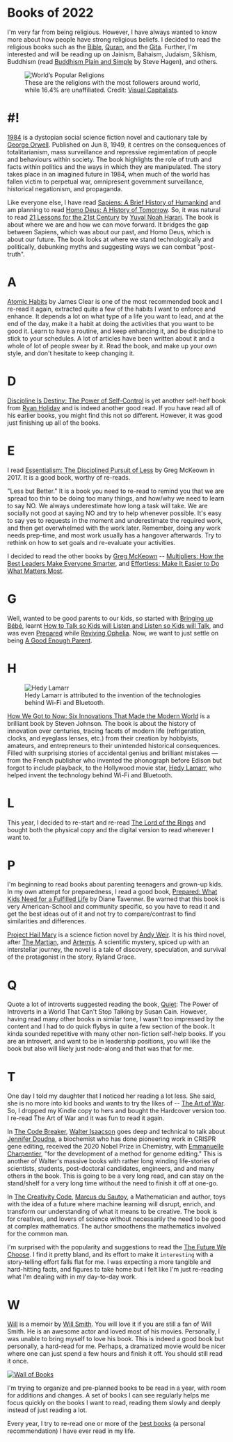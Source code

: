 # Books of 2022

I'm very far from being religious. However, I have always wanted to know more about how people have strong religious beliefs. I decided to read the religious books such as the [Bible](https://en.wikipedia.org/wiki/Bible), [Quran](https://en.wikipedia.org/wiki/Quran), and the [Gita](https://en.wikipedia.org/wiki/Bhagavad_Gita). Further, I'm interested and will be reading up on Jainism, Bahaism, Judaism, Sikhism, Buddhism (read [Buddhism Plain and Simple](https://www.amazon.com/Buddhism-Plain-Simple-Practice-Being/dp/0804843368/) by Steve Hagen), and others.

<figure class="content-medium">
  <img src="https://cdn.oinam.com/img/world/religions-followers.jpg" alt="World’s Popular Religions" loading="lazy">
  <figcaption>
    These are the religions with the most followers around world, while 16.4% are unaffiliated. Credit: <a href="https://www.visualcapitalist.com/cp/visualizing-religions-worldwide/">Visual Capitalists</a>.
  </figcaption>
</figure>

# #!

[1984](https://en.wikipedia.org/wiki/Nineteen_Eighty-Four) is a dystopian social science fiction novel and cautionary tale by [George Orwell](https://en.wikipedia.org/wiki/George_Orwell). Published on Jun 8, 1949, it centres on the consequences of totalitarianism, mass surveillance and repressive regimentation of people and behaviours within society. The book highlights the role of truth and facts within politics and the ways in which they are manipulated. The story takes place in an imagined future in 1984, when much of the world has fallen victim to perpetual war, omnipresent government surveillance, historical negationism, and propaganda.

Like everyone else, I have read [Sapiens: A Brief History of Humankind](https://en.wikipedia.org/wiki/Sapiens:_A_Brief_History_of_Humankind) and am planning to read [Homo Deus: A History of Tomorrow](https://en.wikipedia.org/wiki/Homo_Deus:_A_Brief_History_of_Tomorrow). So, it was natural to read [21 Lessons for the 21st Century](https://en.wikipedia.org/wiki/21_Lessons_for_the_21st_Century) by [Yuval Noah Harari](https://en.wikipedia.org/wiki/Yuval_Noah_Harari). The book is about where we are and how we can move forward. It bridges the gap between Sapiens, which was about our past, and Homo Deus, which is about our future. The book looks at where we stand technologically and politically, debunking myths and suggesting ways we can combat "post-truth".

# A

[Atomic Habits](https://jamesclear.com/atomic-habits) by James Clear is one of the most recommended book and I re-read it again, extracted quite a few of the habits I want to enforce and enhance. It depends a lot on what type of a life you want to lead, and at the end of the day, make it a habit at doing the activities that you want to be good it. Learn to have a routine, and keep enhancing it, and be discipline to stick to your schedules. A lot of articles have been written about it and a whole of lot of people swear by it. Read the book, and make up your own style, and don't hesitate to keep changing it.

# D

[Discipline Is Destiny: The Power of Self-Control](https://www.disciplineisdestiny.com) is yet another self-helf book from [Ryan Holiday](https://ryanholiday.net/) and is indeed another good read. If you have read all of his earlier books, you might find this not so different. However, it was good just finishing up all of the books.

# E

I read [Essentialism: The Disciplined Pursuit of Less](https://www.amazon.com/Essentialism-Disciplined-Pursuit-Greg-McKeown/dp/0804137382) by Greg McKeown in 2017. It is a good book, worthy of re-reads.

"Less but Better." It is a book you need to re-read to remind you that we are spread too thin to be doing too many things, and how/why we need to learn to say NO. We always underestimate how long a task will take. We are socially not good at saying NO and try to help whenever possible. It's easy to say yes to requests in the moment and underestimate the required work, and  then get overwhelmed with the work later. Remember, doing any work needs prep-time, and most work usually has a hangover afterwards. Try to rethink on how to set goals and re-evaluate your activities.

I decided to read the other books by [Greg McKeown](https://en.wikipedia.org/wiki/Greg_McKeown_(author)) -- [Multipliers: How the Best Leaders Make Everyone Smarter](https://en.wikipedia.org/wiki/Multipliers:_How_the_Best_Leaders_Make_Everyone_Smarter), and [Effortless: Make It Easier to Do What Matters Most](https://www.amazon.com/Effortless-Make-Easier-What-Matters/dp/0593135644/).

# G

Well, wanted to be good parents to our kids, so started with [Bringing up Bébé](https://www.amazon.com/Bringing-Up-Bébé-Discovers-Parenting/dp/1594203334/), learnt [How to Talk so Kids will Listen and Listen so Kids will Talk](https://www.amazon.com/How-Talk-Kids-Will-Listen/dp/1451663870/), and was even [Prepared](https://www.amazon.com/Prepared-What-Kids-Need-Fulfilled/dp/1984826069) while [Reviving Ophelia](https://www.amazon.com/Reviving-Ophelia-Saving-Selves-Adolescent/dp/0756984807/). Now, we want to just settle on being [A Good Enough Parent](https://goodenoughparenting.com).

# H

<figure class="content-medium">
  <img src="https://cdn.oinam.com/img/people/hedy-lamarr.jpg" alt="Hedy Lamarr" loading="lazy">
  <figcaption>
    Hedy Lamarr is attributed to the invention of the technologies behind Wi-Fi and Bluetooth.
  </figcaption>
</figure>

[How We Got to Now: Six Innovations That Made the Modern World]() is a brilliant book by Steven Johnson. The book is about the history of innovation over centuries, tracing facets of modern life (refrigeration, clocks, and eyeglass lenses, etc.) from their creation by hobbyists, amateurs, and entrepreneurs to their unintended historical consequences. Filled with surprising stories of accidental genius and brilliant mistakes — from the French publisher who invented the phonograph before Edison but forgot to include playback, to the Hollywood movie star, [Hedy Lamarr](https://en.wikipedia.org/wiki/Hedy_Lamarr), who helped invent the technology behind Wi-Fi and Bluetooth.

# L

This year, I decided to re-start and re-read [The Lord of the Rings](https://en.wikipedia.org/wiki/The_Lord_of_the_Rings) and bought both the physical copy and the digital version to read wherever I want to.

# P

I'm beginning to read books about parenting teenagers and grown-up kids. In my own attempt for preparedness, I read a good book, [Prepared: What Kids Need for a Fulfilled Life](https://www.amazon.com/Prepared-What-Kids-Need-Fulfilled/dp/1984826069) by Diane Tavenner. Be warned that this book is very American-School and community specific, so you have to read it and get the best ideas out of it and not try to compare/contrast to find similarities and differences.

[Project Hail Mary](https://en.wikipedia.org/wiki/Project_Hail_Mary) is a science fiction novel by [Andy Weir](https://en.wikipedia.org/wiki/Andy_Weir). It is his third novel, after [The Martian](https://en.wikipedia.org/wiki/The_Martian_(Weir_novel)), and [Artemis](https://en.wikipedia.org/wiki/Artemis_(novel)). A scientific mystery, spiced up with an interstellar journey, the novel is a tale of discovery, speculation, and survival of the protagonist in the story, Ryland Grace.

# Q

Quote a lot of introverts suggested reading the book, [Quiet](https://en.wikipedia.org/wiki/Quiet%3A_The_Power_of_Introverts_in_a_World_That_Can't_Stop_Talking): The Power of Introverts in a World That Can't Stop Talking by Susan Cain. However, having read many other books in similar tone, I wasn't too impressed by the content and I had to do quick flybys in quite a few section of the book. It kinda sounded repetitive with many other non-fiction self-help books. If you are an introvert, and want to be in leadership positions, you will like the book but also will likely just node-along and that was that for me.

# T

One day I told my daughter that I noticed her reading a lot less. She said, she is no more into kid books and wants to try the likes of -- [The Art of War](https://en.wikipedia.org/wiki/The_Art_of_War). So, I dropped my Kindle copy to hers and bought the Hardcover version too. I re-read The Art of War and it was fun to read it again.

In [The Code Breaker](https://en.wikipedia.org/wiki/The_Code_Breaker), [Walter Isaacson](https://en.wikipedia.org/wiki/Walter_Isaacson) goes deep and technical to talk about [Jennifer Doudna](https://en.wikipedia.org/wiki/Jennifer_Doudna), a biochemist who has done pioneering work in CRISPR gene editing, received the 2020 Nobel Prize in Chemistry, with [Emmanuelle Charpentier](https://en.wikipedia.org/wiki/Emmanuelle_Charpentier), "for the development of a method for genome editing." This is another of Walter's massive books with rather long winding life-stories of scientists, students, post-doctoral candidates, engineers, and and many others in the book. This is going to be a very long read, and can stay on the stand/shelf for a very long time without the need to finish it off at one-go.

In [The Creativity Code](https://www.amazon.com/Creativity-Code-Learning-Write-Paint-dp-0008288151/dp/0008288151/), [Marcus du Sautoy](https://en.wikipedia.org/wiki/Marcus_du_Sautoy), a Mathematician and author, toys with the idea of a future where machine learning will disrupt, enrich, and transform our understanding of what it means to be creative. The book is for creatives, and lovers of science without necessarily the need to be good at complex mathematics. The author smoothens the mathematics involved for the common man.

I'm surprised with the popularity and suggestions to read the [The Future We Choose](https://www.amazon.com/Future-We-Choose-Surviving-Climate/dp/0525658351). I find it pretty bland, and its effort to make it `interesting` with a story-telling effort falls flat for me. I was expecting a more tangible and hard-hitting facts, and figures to take home but I felt like I'm just re-reading what I'm dealing with in my day-to-day work.

# W

[Will](https://willthebook.com) is a memoir by [Will Smith](https://en.wikipedia.org/wiki/Will_Smith). You will love it if you are still a fan of Will Smith. He is an awesome actor and loved most of his movies. Personally, I was unable to bring myself to love his book. This is indeed a good book but personally, a hard-read for me. Perhaps, a dramatized movie would be nicer where one can just spend a few hours and finish it off. You should still read it once.

<a href="https://unsplash.com/@oinam"><img class="content-large" src="https://cdn.oinam.com/img/books/books-2022.jpg" alt="Wall of Books" loading="lazy"></a>

I'm trying to organize and pre-planned books to be read in a year, with room for additions and changes. A set of books I can see regularly helps me focus quickly on the books I want to read, reading them slowly and deeply instead of just reading a lot.

Every year, I try to re-read one or more of the [best books](/books/) (a personal recommendation) I have ever read in my life.